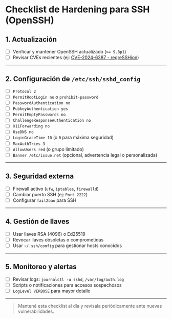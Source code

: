 # Checklist de Hardening para SSH (OpenSSH)

## 1. Actualización
- [ ] Verificar y mantener OpenSSH actualizado (`>= 9.8p1`)
- [ ] Revisar CVEs recientes (ej: [CVE-2024-6387 - regreSSHion](https://cve.mitre.org/cgi-bin/cvename.cgi?name=CVE-2024-6387))

---

## 2. Configuración de `/etc/ssh/sshd_config`
- [ ] `Protocol 2`  
- [ ] `PermitRootLogin no` o `prohibit-password`  
- [ ] `PasswordAuthentication no`  
- [ ] `PubkeyAuthentication yes`  
- [ ] `PermitEmptyPasswords no`  
- [ ] `ChallengeResponseAuthentication no`  
- [ ] `X11Forwarding no`  
- [ ] `UseDNS no`  
- [ ] `LoginGraceTime 10` (o `0` para máxima seguridad)  
- [ ] `MaxAuthTries 3`  
- [ ] `AllowUsers red` (o grupo limitado)  
- [ ] `Banner /etc/issue.net` (opcional, advertencia legal o personalizada)

---

## 3. Seguridad externa
- [ ] Firewall activo (`ufw`, `iptables`, `firewalld`)  
- [ ] Cambiar puerto SSH (ej: `Port 2222`)  
- [ ] Configurar `fail2ban` para SSH  

---

## 4. Gestión de llaves
- [ ] Usar llaves RSA (4096) o Ed25519  
- [ ] Revocar llaves obsoletas o comprometidas  
- [ ] Usar `~/.ssh/config` para gestionar hosts conocidos  

---

## 5. Monitoreo y alertas
- [ ] Revisar logs: `journalctl -u sshd`, `/var/log/auth.log`  
- [ ] Scripts o notificaciones para accesos sospechosos  
- [ ] `LogLevel VERBOSE` para mayor detalle  

---

> Mantené esta checklist al día y revisala periódicamente ante nuevas vulnerabilidades.
